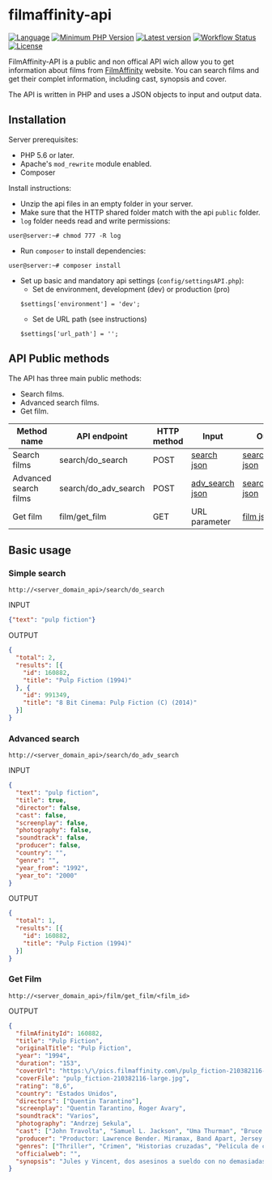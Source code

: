 # filmaffinity-api

[![Language](https://img.shields.io/github/languages/top/xsga/filmaffinity-api)](https://php.net/)
[![Minimum PHP Version](https://img.shields.io/badge/php-%3E%3D%205.6-8892BF?style=flat)](https://php.net/)
[![Latest version](https://img.shields.io/github/v/release/xsga/filmaffinity-api)](https://github.com/xsga/filmaffinity-api/releases/tag/v1.0.0)
[![Workflow Status](https://img.shields.io/github/workflow/status/xsga/filmaffinity-api/PHP%20Composer)](https://github.com/xsga/filmaffinity-api/actions?query=workflow%3A%22PHP+Composer%22)
[![License](https://img.shields.io/github/license/xsga/filmaffinity-api)](https://opensource.org/licenses/MIT)

FilmAffinity-API is a public and non offical API wich allow you to get information about films from [FilmAffinity](http://filmaffinity.com "FilmAffinity Home") website. You can search films and get their complet  information, including cast, synopsis and cover.

The API is written in PHP and uses a JSON objects to input and output data.

## Installation

Server prerequisites:

* PHP 5.6 or later.
* Apache's `mod_rewrite` module enabled.
* Composer

Install instructions:

* Unzip the api files in an empty folder in your server.
* Make sure that the HTTP shared folder match with the api `public` folder.
* `log` folder needs read and write permissions:
```
user@server:~# chmod 777 -R log
```
* Run `composer` to install dependencies:
```
user@server:~# composer install
```
* Set up basic and mandatory api settings (`config/settingsAPI.php`):
  * Set de environment, development (dev) or production (pro)
  ```
  $settings['environment'] = 'dev';
  ``` 
  * Set de URL path (see instructions)
  ```
  $settings['url_path'] = '';
  ```

## API Public methods
The API has three main public methods:

* Search films.
* Advanced search films.
* Get film.


|Method name|API endpoint|HTTP method|Input|Output|
|-----------|------------|-----------|-----|------|
|Search films|search/do_search|POST|[search json](https://github.com/xsga/filmaffinity-api/blob/master/api/resources/schema/input/search.schema.json)|[search_results json](https://github.com/xsga/filmaffinity-api/blob/master/api/resources/schema/output/search_results.schema.json)|
|Advanced search films|search/do_adv_search|POST|[adv_search json](https://github.com/xsga/filmaffinity-api/blob/master/api/resources/schema/input/adv_search.schema.json)|[search_results json](https://github.com/xsga/filmaffinity-api/blob/master/api/resources/schema/output/search_results.schema.json)|
|Get film|film/get_film|GET|URL parameter|[film json](https://github.com/xsga/filmaffinity-api/blob/master/api/resources/schema/output/film.schema.json)|

## Basic usage

### Simple search
```
http://<server_domain_api>/search/do_search
```

INPUT
```json
{"text": "pulp fiction"}
```

OUTPUT
```json
{
  "total": 2,
  "results": [{
    "id": 160882,
    "title": "Pulp Fiction (1994)"
  }, {
    "id": 991349,
    "title": "8 Bit Cinema: Pulp Fiction (C) (2014)"
  }]
}
```

### Advanced search
```
http://<server_domain_api>/search/do_adv_search
```

INPUT
```json
{
  "text": "pulp fiction",
  "title": true,
  "director": false,
  "cast": false,
  "screenplay": false,
  "photography": false,
  "soundtrack": false,
  "producer": false,
  "country": "",
  "genre": "",
  "year_from": "1992",
  "year_to": "2000"
}
```

OUTPUT
```json
{
  "total": 1,
  "results": [{
    "id": 160882,
    "title": "Pulp Fiction (1994)"
  }]
}
```

### Get Film
```
http://<server_domain_api>/film/get_film/<film_id>
```

OUTPUT
```json
{
  "filmAfinityId": 160882,
  "title": "Pulp Fiction",
  "originalTitle": "Pulp Fiction",
  "year": "1994",
  "duration": "153",
  "coverUrl": "https:\/\/pics.filmaffinity.com\/pulp_fiction-210382116-large.jpg",
  "coverFile": "pulp_fiction-210382116-large.jpg",
  "rating": "8,6",
  "country": "Estados Unidos",
  "directors": ["Quentin Tarantino"],
  "screenplay": "Quentin Tarantino, Roger Avary",
  "soundtrack": "Varios",
  "photography": "Andrzej Sekula",
  "cast": ["John Travolta", "Samuel L. Jackson", "Uma Thurman", "Bruce Willis", "Ving Rhames", "Harvey Keitel", "Tim Roth", "Amanda Plummer", "María de Medeiros", "Eric Stoltz", "Rosanna Arquette", "Christopher Walken", "Paul Calderon", "Bronagh Gallagher", "Peter Greene", "Stephen Hibbert", "Angela Jones", "Phil LaMarr", "Robert Ruth", "Julia Sweeney", "Quentin Tarantino", "Frank Whaley", "Duane Whitaker", "Steve Buscemi", "Burr Steers"],
  "producer": "Productor: Lawrence Bender. Miramax, Band Apart, Jersey Films",
  "genres": ["Thriller", "Crimen", "Historias cruzadas", "Película de culto", "Comedia negra"],
  "officialweb": "",
  "synopsis": "Jules y Vincent, dos asesinos a sueldo con no demasiadas luces, trabajan para el gángster Marsellus Wallace. Vincent le confiesa a Jules que Marsellus le ha pedido que cuide de Mia, su atractiva mujer. Jules le recomienda prudencia porque es muy peligroso sobrepasarse con la novia del jefe. Cuando llega la hora de trabajar, ambos deben ponerse \"manos a la obra\". Su misión: recuperar un misterioso maletín."
}
```
